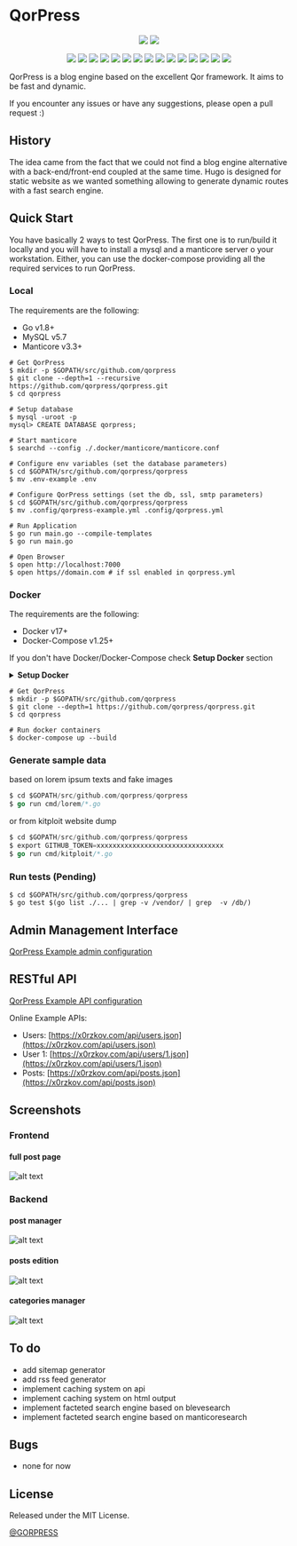 # QorPress 

<p align="center">
    <a href="https://travis-ci.com/qorpress/qorpress"><img src="https://img.shields.io/travis/com/qorpress/qorpress.svg" /></a>
    <a href="https://cloud.drone.io/qorpress/qorpress"><img src="https://cloud.drone.io/api/badges/qorpress/qorpress/status.svg?ref=refs/heads/master" /></a>
</p>

<p align="center">
    <a href="https://github.com/qorpress/qorpress" alt="github all releases"><img src="https://img.shields.io/github/downloads/qorpress/qorpress/total.svg" /></a>
    <a href="https://github.com/qorpress/qorpress" alt="github latest release"><img src="https://img.shields.io/github/downloads/qorpress/qorpress/latest/total.svg" /></a>
    <a href="https://github.com/qorpress/qorpress" alt="github tag"><img src="https://img.shields.io/github/tag/qorpress/qorpress.svg" /></a>
    <a href="https://github.com/qorpress/qorpress" alt="github release"><img src="https://img.shields.io/github/release/qorpress/qorpress.svg" /></a>
    <a href="https://github.com/qorpress/qorpress" alt="github pre release"><img src="https://img.shields.io/github/release/qorpress/qorpress/all.svg" /></a>
    <a href="https://github.com/qorpress/qorpress" alt="github fork"><img src="https://img.shields.io/github/forks/qorpress/qorpress.svg?style=social&label=Fork" /></a>
    <a href="https://github.com/qorpress/qorpress" alt="github stars"><img src="https://img.shields.io/github/stars/qorpress/qorpress.svg?style=social&label=Star" /></a>
    <a href="https://github.com/qorpress/qorpress" alt="github watchers"><img src="https://img.shields.io/github/watchers/qorpress/qorpress.svg?style=social&label=Watch" /></a>
    <a href="https://github.com/qorpress/qorpress" alt="github open issues"><img src="https://img.shields.io/github/issues/qorpress/qorpress.svg" /></a>
    <a href="https://github.com/qorpress/qorpress" alt="github closed issues"><img src="https://img.shields.io/github/issues-closed/qorpress/qorpress.svg" /></a>
    <a href="https://github.com/qorpress/qorpress" alt="github open pr"><img src="https://img.shields.io/github/issues-pr/qorpress/qorpress.svg" /></a>
    <a href="https://github.com/qorpress/qorpress" alt="github closed pr"><img src="https://img.shields.io/github/issues-pr-closed/qorpress/qorpress.svg" /></a>
    <a href="https://github.com/qorpress/qorpress" alt="github contributors"><img src="https://img.shields.io/github/contributors/qorpress/qorpress.svg" /></a>
    <a href="https://github.com/qorpress/qorpress" alt="github license"><img src="https://img.shields.io/github/license/qorpress/qorpress.svg" /></a>
    <a href="https://travis-ci.com/qorpress/qorpress" alt="travis badge"><img src="https://img.shields.io/travis/qorpress/qorpress.svg" /></a>
</p>

QorPress is a blog engine based on the excellent Qor framework. It aims to be fast and dynamic.

If you encounter any issues or have any suggestions, please open a pull request :)

## History
The idea came from the fact that we could not find a blog engine alternative with a back-end/front-end coupled at the same time. 
Hugo is designed for static website as we wanted something allowing to generate dynamic routes with a fast search engine.

## Quick Start

You have basically 2 ways to test QorPress. The first one is to run/build it locally and you will have to install a mysql and a manticore server o your workstation. Either, you can use the docker-compose providing all the required services to run QorPress.

### Local

The requirements are the following:
* Go v1.8+
* MySQL v5.7
* Manticore v3.3+

```shell
# Get QorPress
$ mkdir -p $GOPATH/src/github.com/qorpress
$ git clone --depth=1 --recursive https://github.com/qorpress/qorpress.git
$ cd qorpress

# Setup database
$ mysql -uroot -p
mysql> CREATE DATABASE qorpress;

# Start manticore
$ searchd --config ./.docker/manticore/manticore.conf

# Configure env variables (set the database parameters)
$ cd $GOPATH/src/github.com/qorpress/qorpress
$ mv .env-example .env

# Configure QorPress settings (set the db, ssl, smtp parameters)
$ cd $GOPATH/src/github.com/qorpress/qorpress
$ mv .config/qorpress-example.yml .config/qorpress.yml

# Run Application 
$ go run main.go --compile-templates
$ go run main.go

# Open Browser
$ open http://localhost:7000
$ open https//domain.com # if ssl enabled in qorpress.yml
```

### Docker

The requirements are the following:
* Docker v17+
* Docker-Compose v1.25+

If you don't have Docker/Docker-Compose check **Setup Docker** section
<details>
<summary><b>Setup Docker</b></summary>
<p>

## Docker
macOS: <a href="https://docs.docker.com/docker-for-mac/install/"> https://docs.docker.com/docker-for-mac/install/ </a>

linux: <a href="https://docs.docker.com/install/linux/docker-ce/ubuntu/"> https://docs.docker.com/install/linux/docker-ce/ubuntu/ </a>

## Docker Compose

linux: <a href="https://docs.docker.com/compose/install/"> https://docs.docker.com/compose/install/ </a>
</p>
</details>

```shell
# Get QorPress
$ mkdir -p $GOPATH/src/github.com/qorpress
$ git clone --depth=1 https://github.com/qorpress/qorpress.git
$ cd qorpress

# Run docker containers
$ docker-compose up --build
```

### Generate sample data

based on lorem ipsum texts and fake images
```go
$ cd $GOPATH/src/github.com/qorpress/qorpress
$ go run cmd/lorem/*.go
```

or from kitploit website dump

```go
$ cd $GOPATH/src/github.com/qorpress/qorpress
$ export GITHUB_TOKEN=xxxxxxxxxxxxxxxxxxxxxxxxxxxxxxxx
$ go run cmd/kitploit/*.go
```

### Run tests (Pending)

```
$ cd $GOPATH/src/github.com/qorpress/qorpress
$ go test $(go list ./... | grep -v /vendor/ | grep  -v /db/)
```

## Admin Management Interface

[QorPress Example admin configuration](https://github.com/qorpress/qorpress/blob/master/pkg/config/admin/admin.go)

## RESTful API

[QorPress Example API configuration](https://github.com/qorpress/qorpress/blob/master/pkg/config/api/api.go)

Online Example APIs:

* Users: [https://x0rzkov.com/api/users.json](https://x0rzkov.com/api/users.json)
* User 1: [https://x0rzkov.com/api/users/1.json](https://x0rzkov.com/api/users/1.json)
* Posts: [https://x0rzkov.com/api/posts.json](https://x0rzkov.com/api/posts.json)

## Screenshots

### Frontend
#### full post page
![alt text](docs/screenshots/frontend-post_page.png "post page")

### Backend
#### post manager
![alt text](docs/screenshots/backend-list_posts.png "backend list posts")
#### posts edition
![alt text](docs/screenshots/backend-edit_posts.png "backend edit posts")
#### categories manager
![alt text](docs/screenshots/backend-categories.png "backend categories")


## To do
* add sitemap generator
* add rss feed generator
* implement caching system on api
* implement caching system on html output
* implement facteted search engine based on blevesearch
* implement facteted search engine based on manticoresearch

## Bugs
* none for now

## License

Released under the MIT License.

[@GORPRESS](https://twitter.com/gorpress)
